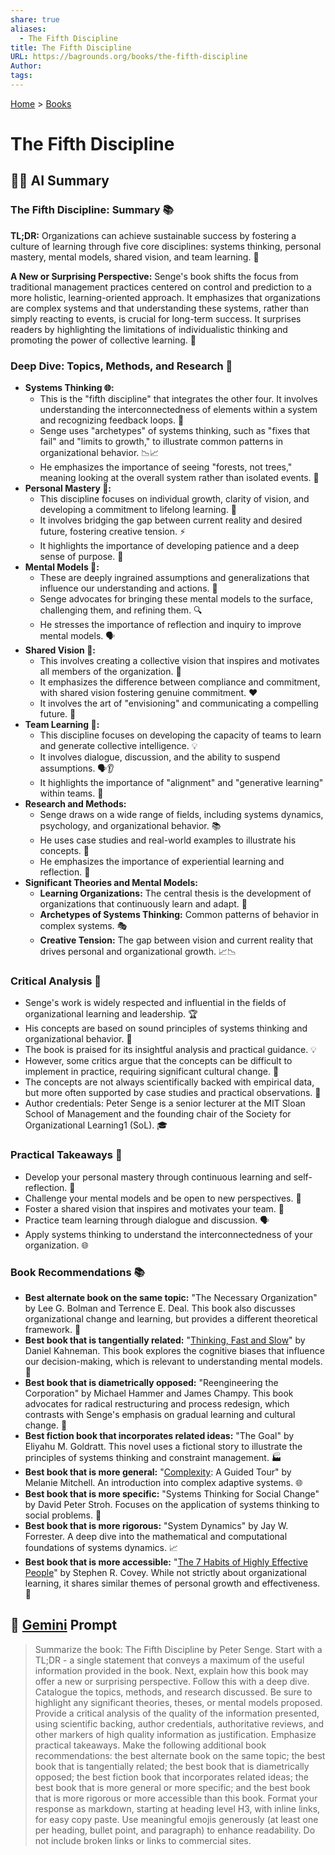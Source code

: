 ```yaml
---
share: true
aliases:
  - The Fifth Discipline
title: The Fifth Discipline
URL: https://bagrounds.org/books/the-fifth-discipline
Author: 
tags: 
---
```

[Home](../index.md) > [Books](./index.md)  
# The Fifth Discipline  
## 🤖💬 AI Summary  
### The Fifth Discipline: Summary 📚  
**TL;DR:** Organizations can achieve sustainable success by fostering a culture of learning through five core disciplines: systems thinking, personal mastery, mental models, shared vision, and team learning. 🤝  
  
**A New or Surprising Perspective:** Senge's book shifts the focus from traditional management practices centered on control and prediction to a more holistic, learning-oriented approach. It emphasizes that organizations are complex systems and that understanding these systems, rather than simply reacting to events, is crucial for long-term success. It surprises readers by highlighting the limitations of individualistic thinking and promoting the power of collective learning. 🤯  
  
### Deep Dive: Topics, Methods, and Research 🔬  
- **Systems Thinking 🌐:**  
    - This is the "fifth discipline" that integrates the other four. It involves understanding the interconnectedness of elements within a system and recognizing feedback loops. 🔄  
    - Senge uses "archetypes" of systems thinking, such as "fixes that fail" and "limits to growth," to illustrate common patterns in organizational behavior. 📉📈  
    - He emphasizes the importance of seeing "forests, not trees," meaning looking at the overall system rather than isolated events. 🌳  
- **Personal Mastery 🧘:**  
    - This discipline focuses on individual growth, clarity of vision, and developing a commitment to lifelong learning. 🧠  
    - It involves bridging the gap between current reality and desired future, fostering creative tension. ⚡  
    - It highlights the importance of developing patience and a deep sense of purpose. 🎯  
- **Mental Models 💭:**  
    - These are deeply ingrained assumptions and generalizations that influence our understanding and actions. 🧐  
    - Senge advocates for bringing these mental models to the surface, challenging them, and refining them. 🔍  
    - He stresses the importance of reflection and inquiry to improve mental models. 🗣️  
- **Shared Vision 🤝:**  
    - This involves creating a collective vision that inspires and motivates all members of the organization. 🌟  
    - It emphasizes the difference between compliance and commitment, with shared vision fostering genuine commitment. ❤️  
    - It involves the art of "envisioning" and communicating a compelling future. 🎨  
- **Team Learning 👥:**  
    - This discipline focuses on developing the capacity of teams to learn and generate collective intelligence. 💡  
    - It involves dialogue, discussion, and the ability to suspend assumptions. 🗣️👂  
    - It highlights the importance of "alignment" and "generative learning" within teams. 🚀  
- **Research and Methods:**  
    - Senge draws on a wide range of fields, including systems dynamics, psychology, and organizational behavior. 📚  
    - He uses case studies and real-world examples to illustrate his concepts. 💼  
    - He emphasizes the importance of experiential learning and reflection. 🔄  
- **Significant Theories and Mental Models:**  
    - **Learning Organizations:** The central thesis is the development of organizations that continuously learn and adapt. 🏫  
    - **Archetypes of Systems Thinking:** Common patterns of behavior in complex systems. 🎭  
    - **Creative Tension:** The gap between vision and current reality that drives personal and organizational growth. 📈📉  
  
### Critical Analysis 🧐  
- Senge's work is widely respected and influential in the fields of organizational learning and leadership. 🏆  
- His concepts are based on sound principles of systems thinking and organizational behavior. 🧠  
- The book is praised for its insightful analysis and practical guidance. 💡  
- However, some critics argue that the concepts can be difficult to implement in practice, requiring significant cultural change. 🚧  
- The concepts are not always scientifically backed with empirical data, but more often supported by case studies and practical observations. 📝  
- Author credentials: Peter Senge is a senior lecturer at the MIT Sloan School of Management and the founding chair of the Society for Organizational Learning1 (SoL). 🎓  
  
### Practical Takeaways 💼  
- Develop your personal mastery through continuous learning and self-reflection. 🧘  
- Challenge your mental models and be open to new perspectives. 💭  
- Foster a shared vision that inspires and motivates your team. 🤝  
- Practice team learning through dialogue and discussion. 🗣️  
- Apply systems thinking to understand the interconnectedness of your organization. 🌐  
  
### Book Recommendations 📚  
- **Best alternate book on the same topic:** "The Necessary Organization" by Lee G. Bolman and Terrence E. Deal. This book also discusses organizational change and learning, but provides a different theoretical framework. 🔄  
- **Best book that is tangentially related:** "[Thinking, Fast and Slow](./thinking-fast-and-slow.md)" by Daniel Kahneman. This book explores the cognitive biases that influence our decision-making, which is relevant to understanding mental models. 🧠  
- **Best book that is diametrically opposed:** "Reengineering the Corporation" by Michael Hammer and James Champy. This book advocates for radical restructuring and process redesign, which contrasts with Senge's emphasis on gradual learning and cultural change. 🔨  
- **Best fiction book that incorporates related ideas:** "The Goal" by Eliyahu M. Goldratt. This novel uses a fictional story to illustrate the principles of systems thinking and constraint management. 🏭  
- **Best book that is more general:** "[Complexity](./complexity.md): A Guided Tour" by Melanie Mitchell. An introduction into complex adaptive systems. 🌐  
- **Best book that is more specific:** "Systems Thinking for Social Change" by David Peter Stroh. Focuses on the application of systems thinking to social problems. 🤝  
- **Best book that is more rigorous:** "System Dynamics" by Jay W. Forrester. A deep dive into the mathematical and computational foundations of systems dynamics. 📈  
- **Best book that is more accessible:** "[The 7 Habits of Highly Effective People](./the-7-habits-of-highly-effective-people.md)" by Stephen R. Covey. While not strictly about organizational learning, it shares similar themes of personal growth and effectiveness. 🔑  
  
## 💬 [Gemini](https://gemini.google.com) Prompt  
> Summarize the book: The Fifth Discipline by Peter Senge. Start with a TL;DR - a single statement that conveys a maximum of the useful information provided in the book. Next, explain how this book may offer a new or surprising perspective. Follow this with a deep dive. Catalogue the topics, methods, and research discussed. Be sure to highlight any significant theories, theses, or mental models proposed. Provide a critical analysis of the quality of the information presented, using scientific backing, author credentials, authoritative reviews, and other markers of high quality information as justification. Emphasize practical takeaways. Make the following additional book recommendations: the best alternate book on the same topic; the best book that is tangentially related; the best book that is diametrically opposed; the best fiction book that incorporates related ideas; the best book that is more general or more specific; and the best book that is more rigorous or more accessible than this book. Format your response as markdown, starting at heading level H3, with inline links, for easy copy paste. Use meaningful emojis generously (at least one per heading, bullet point, and paragraph) to enhance readability. Do not include broken links or links to commercial sites.  
